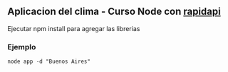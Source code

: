 ## Aplicacion del clima - Curso Node con [rapidapi](https://rapidapi.com/developer)

Ejecutar npm install para agregar las librerias

### Ejemplo

```
node app -d "Buenos Aires"
```
